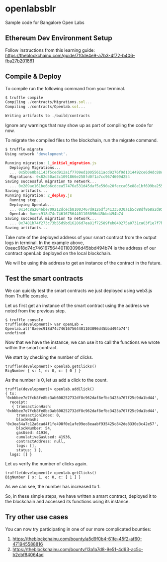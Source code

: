 # openlabsblr
Sample code for Bangalore Open Labs


## Ethereum Dev Environment Setup

Follow instructions from this learning guide: https://theblockchainu.com/guide/710de4e9-a7b3-4f72-b406-fba27b201861

## Compile & Deploy

To compile run the following command from your terminal.

```javascript
$ truffle compile
Compiling ./contracts/Migrations.sol...
Compiling ./contracts/Openlab.sol...

Writing artifacts to ./build/contracts
```

Ignore any warnings that may show up as part of compiling the code for now.

To migrate the compiled files to the blockchain, run the migrate command.

```javascript
$ truffle migrate
Using network 'development'.

Running migration: 1_initial_migration.js
  Deploying Migrations...
  ... 0x5b0e8ba1143f5ced912a1f7709ed10055611acd9276f9d1314492ce6d4dc88d7
  Migrations: 0x82d50ad3c1091866e258fd0f1a7cc9674609d254
Saving successful migration to network...
  ... 0x289ae161be6b6cdcea57476a531d45daf5e590a20fecca05e88e1bf699ba2558
Saving artifacts...
Running migration: 2_deploy.js
  Running step...
  Deploying Openlab...
  ... 0x14c8a2046be709212dcecb81003467d9126df341335030a1b5c88df868a2d95b
  Openlab: 0xeec918d74c746167564401103096d45bbd494b74
Saving successful migration to network...
  ... 0x7481b74f273c73b55d9bd16286d7ea81f72589feb840275a0731ca03f1e7f7b9
Saving artifacts...
```

Take note of the deployed address of your smart contract from the output logs in terminal.
In the example above, 0xeec918d74c746167564401103096d45bbd494b74 is the address of our contract openLab deployed on the local blockchain.

We will be using this address to get an instance of the contract in the future.

## Test the smart contracts

We can quickly test the smart contracts we just deployed using web3.js from Truffle console.

Let us first get an instance of the smart contract using the address we noted from the previous step.
```
$ truffle console
truffle(development)> var openLab = Openlab.at('0xeec918d74c746167564401103096d45bbd494b74')
undefined
```

Now that we have the instance, we can use it to call the functions we wrote within the smart contract.

We start by checking the number of clicks.

```
truffle(development)> openlab.getClicks()
BigNumber { s: 1, e: 0, c: [ 0 ] }
```

As the number is 0, let us add a click to the count.

```
truffle(development)> openlab.addClick()
{ tx: '0xbbbee7e7fcb8fe8bc3ab600252732df8c962daf8efbc3423a767f25c9da1bd44',
  receipt:
   { transactionHash: '0xbbbee7e7fcb8fe8bc3ab600252732df8c962daf8efbc3423a767f25c9da1bd44',
     transactionIndex: 0,
     blockHash: '0x3ea54a7c12a6cad4f1fe498f0e1afe99ec8eaabf935425c842de8330e3c42e57',
     blockNumber: 54,
     gasUsed: 41936,
     cumulativeGasUsed: 41936,
     contractAddress: null,
     logs: [],
     status: 1 },
  logs: [] }
```

Let us verify the number of clicks again.

```
truffle(development)> openlab.getClicks()
BigNumber { s: 1, e: 0, c: [ 1 ] }
```

As we can see, the number has increased to 1.

So, in these simple steps, we have written a smart contract, deployed it to the blockchain and accessed its functions using its instance.

## Try other use cases

You can now try participating in one of our more complicated bounties:

1. https://theblockchainu.com/bounty/a5d9f0b4-61fe-45f2-af60-471945588816
2. https://theblockchainu.com/bounty/13a1a7d8-9e51-4d63-ac5c-b2cbf84064ad